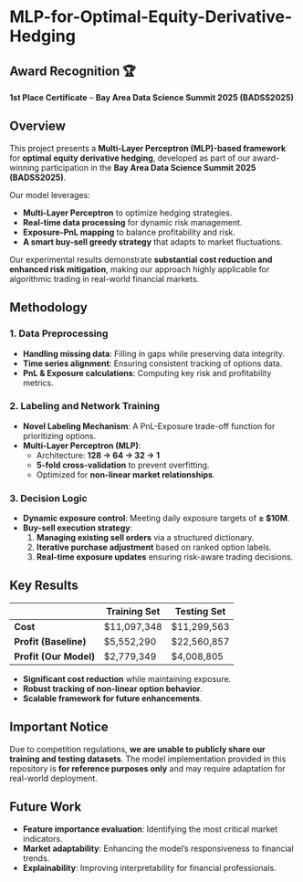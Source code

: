# MLP-for-Optimal-Equity-Derivative-Hedging
## Award Recognition 🏆
**1st Place Certificate** – **Bay Area Data Science Summit 2025 (BADSS2025)** 

## Overview
This project presents a **Multi-Layer Perceptron (MLP)-based framework** for **optimal equity derivative hedging**, developed as part of our award-winning participation in the **Bay Area Data Science Summit 2025 (BADSS2025)**. 

Our model leverages:
- **Multi-Layer Perceptron** to optimize hedging strategies.
- **Real-time data processing** for dynamic risk management.
- **Exposure-PnL mapping** to balance profitability and risk.
- **A smart buy-sell greedy strategy** that adapts to market fluctuations.

Our experimental results demonstrate **substantial cost reduction and enhanced risk mitigation**, making our approach highly applicable for algorithmic trading in real-world financial markets.

## Methodology

### 1. Data Preprocessing
- **Handling missing data**: Filling in gaps while preserving data integrity.
- **Time series alignment**: Ensuring consistent tracking of options data.
- **PnL & Exposure calculations**: Computing key risk and profitability metrics.

### 2. Labeling and Network Training
- **Novel Labeling Mechanism**: A PnL-Exposure trade-off function for prioritizing options.
- **Multi-Layer Perceptron (MLP)**:
  - Architecture: **128 → 64 → 32 → 1**
  - **5-fold cross-validation** to prevent overfitting.
  - Optimized for **non-linear market relationships**.

### 3. Decision Logic
- **Dynamic exposure control**: Meeting daily exposure targets of **≥ $10M**.
- **Buy-sell execution strategy**:
  1. **Managing existing sell orders** via a structured dictionary.
  2. **Iterative purchase adjustment** based on ranked option labels.
  3. **Real-time exposure updates** ensuring risk-aware trading decisions.

## Key Results
|  | **Training Set** | **Testing Set** |
|-----------------|-----------------|-----------------|
| **Cost** | $11,097,348 | $11,299,563 |
| **Profit (Baseline)** | $5,552,290 | $22,560,857 |
| **Profit (Our Model)** | $2,779,349 | $4,008,805 |

- **Significant cost reduction** while maintaining exposure.
- **Robust tracking of non-linear option behavior**.
- **Scalable framework for future enhancements**.

## Important Notice
Due to competition regulations, **we are unable to publicly share our training and testing datasets**. The model implementation provided in this repository is **for reference purposes only** and may require adaptation for real-world deployment.

## Future Work
- **Feature importance evaluation**: Identifying the most critical market indicators.
- **Market adaptability**: Enhancing the model’s responsiveness to financial trends.
- **Explainability**: Improving interpretability for financial professionals.
